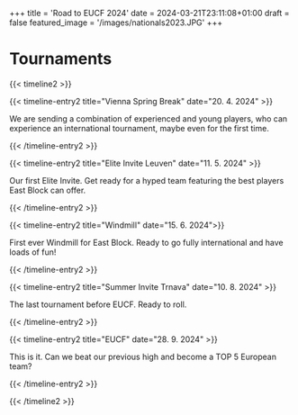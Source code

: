 +++
title = 'Road to EUCF 2024'
date = 2024-03-21T23:11:08+01:00
draft = false
featured_image = '/images/nationals2023.JPG'
+++

# Tournaments

{{< timeline2 >}}

{{< timeline-entry2 title="Vienna Spring Break" date="20. 4. 2024" >}}

We are sending a combination of experienced and young players, who can experience an international tournament, maybe even for the first time.

{{< /timeline-entry2 >}}

{{< timeline-entry2 title="Elite Invite Leuven" date="11. 5. 2024" >}}

Our first Elite Invite. Get ready for a hyped team featuring the best players East Block can offer.

{{< /timeline-entry2 >}}

{{< timeline-entry2 title="Windmill" date="15. 6. 2024">}}

First ever Windmill for East Block. Ready to go fully international and have loads of fun!

{{< /timeline-entry2 >}}

{{< timeline-entry2 title="Summer Invite Trnava" date="10. 8. 2024" >}}

The last tournament before EUCF. Ready to roll.

{{< /timeline-entry2 >}}

{{< timeline-entry2 title="EUCF" date="28. 9. 2024" >}}

This is it. Can we beat our previous high and become a TOP 5 European team?

{{< /timeline-entry2 >}}

{{< /timeline2 >}}


